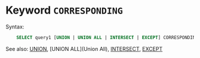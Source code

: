 # Keyword `CORRESPONDING`

Syntax:
```sql
    SELECT query1 [UNION | UNION ALL | INTERSECT | EXCEPT] CORRESPONDING query2
```

See also: [UNION](Union), [UNION ALL](Union All), [INTERSECT](Intersect), [EXCEPT](Except)